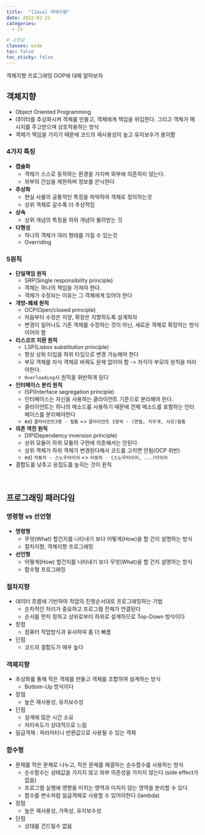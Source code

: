 ```yaml
---
title:  "[Java] 객체지향"
date: 2022-02-22
categories:
  - CS

# 고정값
classes: wide
toc: false
toc_sticky: false
---
```


객체지향 프로그래밍 OOP에 대해 알아보자

## 객체지향

- Object Oriented Programming
- 데이터를 추상화시켜 객체를 만들고, 객체에게 책임을 위임한다. 그리고 객체가 메시지를 주고받으며 상호작용하는 방식
- 객체가 책임을 가지기 때문에 코드의 재사용성이 높고 유지보수가 용이함

### 4가지 특징

- **캡슐화**
    - 객체가 스스로 동작하는 환경을 가지며 외부에 의존하지 않는다.
    - 외부의 간섭을 제한하며 정보를 은닉한다
- **추상화**
    - 현실 사물의 공통적인 특징을 파악하여 객체로 정의하는것
    - 상위 객체로 갈수록 더 추상적임
- **상속**
    - 상위 개념의 특징을 하위 개념이 물려받는 것
- **다형성**
    - 하나의 객체가 여러 형태를 가질 수 있는것
    - Overriding 

### 5원칙

- **단일책임 원칙**
    - SRP(Single responsibility principle)
    - 객체는 하나의 책임을 가져야 한다.
    - 객체가 수정되는 이유는 그 객체에게 있어야 한다
- **개방-폐쇄 원칙**
    - OCP(Open/closed principle)
    - 처음부터 수정은 지양, 확장은 지향하도록 설계하자
    - 변경이 일어나도 기존 객체를 수정하는 것이 아닌, 새로운 객체로 확장하는 방식이어야 함
- **리스코프 치환 원칙**
    - LSP(Liskov substitution principle)
    - 항상 상위 타입을 하위 타입으로 변경 가능해야 한다
    - 부모 객체를 자식 객체로 바꿔도 문제 없어야 함 -> 자식이 부모의 원칙을 따라야한다.
    - `Overloading`시 원칙을 위반하게 된다
- **인터페이스 분리 원칙**
    - ISP(Interface segregation principle)
    - 인터페이스는 자신을 사용하는 클라이언트 기준으로 분리해야 한다.
    - 클라이언트는 하나의 메소드를 사용하기 때문에 전체 메소드를 포함하는 인터페이스를 분리해야한다
    - ex) `클라이언트3명 - 필통` => `클라이언트 1명씩 - (연필, 지우개, 샤프)필통`
- **의존 역전 원칙**
    - DIP(Dependency inversion principle)
    - 상위 모듈이 하위 모듈의 구현에 의존해서는 안된다.
    - 상위 객체가 하위 객체가 변경된다해서 코드를 고치면 안됨(OCP 위반)
    - ex) `자동차 - 스노우타이어` => `자동차 - (스노우타이어, ...)타이어`
- 결합도를 낮추고 응집도를 높히는 것이 원칙


<br>

## 프로그래밍 패러다임

### 명령형 vs 선언형

- **명령형**
    - 무엇(What) 할건지를 나타내기 보다 어떻게(How)을 할 건지 설명하는 방식
    - 절차지향, 객체지향 프로그래밍
- **선언형**
    - 어떻게(How) 할건지를 나타내기 보다 무엇(What)을 할 건지 설명하는 방식
    - 함수형 프로그래밍

### 절차지향

- 데이터 흐름에 기반하여 작업의 진행순서대로 프로그래밍하는 기법
    - 순차적인 처리가 중요하고 프로그램 전체가 연결된다
    - 순서를 먼저 정하고 상위로부터 하위로 설계하므로 Top-Down 방식이다
- 장점
    - 컴퓨터 작업방식과 유사하여 좀 더 빠름
- 단점
    - 코드의 결합도가 매우 높다

### 객체지향

- 추상화를 통해 작은 객체를 만들고 객체를 조합하여 설계하는 방식
    - Bottom-Up 방식이다
- 장점
    - 높은 재사용성, 유지보수성
- 단점
    - 설계에 많은 시간 소요
    - 처리속도가 상대적으로 느림
- 일급객체 : 파라미터나 반환값으로 사용될 수 있는 객체

### 함수형

- 문제를 작은 문제로 나누고, 작은 문제를 해결하는 순수함수를 사용하는 방식
    - 순수함수는 상태값을 가지지 않고 외부 의존성을 가지지 않는다 (side effect가 없음)
    - 프로그램 실행에 영향을 미치는 영역과 미치지 않는 영역을 분리할 수 있다.
    - 함수를 변수처럼 일급객체로 사용할 수 있어야한다 (lambda)
- 장점
    - 높은 재사용성, 가독성, 유지보수성
- 단점
    - 상태를 건드릴수 없음

<br>